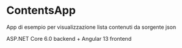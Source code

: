 # ContentsApp
App di esempio per visualizzazione lista contenuti da sorgente json

ASP.NET Core 6.0 backend + Angular 13 frontend
